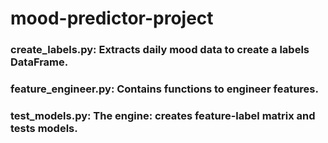 # mood-predictor-project

### create_labels.py: Extracts daily mood data to create a labels DataFrame.

### feature_engineer.py: Contains functions to engineer features.

### test_models.py: The engine: creates feature-label matrix and tests models.
